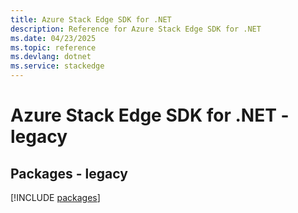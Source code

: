 ```yaml
---
title: Azure Stack Edge SDK for .NET
description: Reference for Azure Stack Edge SDK for .NET
ms.date: 04/23/2025
ms.topic: reference
ms.devlang: dotnet
ms.service: stackedge
---
```

# Azure Stack Edge SDK for .NET - legacy
## Packages - legacy
[!INCLUDE [packages](stack-edge-index.md)]